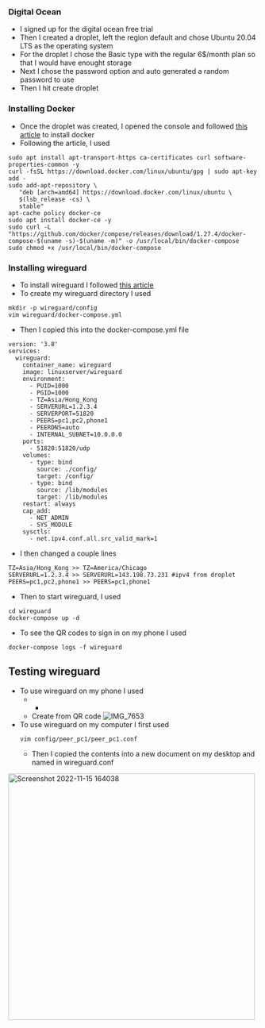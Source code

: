 ### Digital Ocean
- I signed up for the digital ocean free trial
- Then I created a droplet, left the region default and chose Ubuntu 20.04 LTS as the operating system
- For the droplet I chose the Basic type with the regular 6$/month plan so that I would have enought storage
- Next I chose the password option and auto generated a random password to use
- Then I hit create droplet

### Installing Docker
- Once the droplet was created, I opened the console and followed [this article](https://thematrix.dev/install-docker-and-docker-compose-on-ubuntu-20-04/) to install docker
- Following the article, I used
```
sudo apt install apt-transport-https ca-certificates curl software-properties-common -y
curl -fsSL https://download.docker.com/linux/ubuntu/gpg | sudo apt-key add -
sudo add-apt-repository \
   "deb [arch=amd64] https://download.docker.com/linux/ubuntu \
   $(lsb_release -cs) \
   stable"
apt-cache policy docker-ce
sudo apt install docker-ce -y
sudo curl -L "https://github.com/docker/compose/releases/download/1.27.4/docker-compose-$(uname -s)-$(uname -m)" -o /usr/local/bin/docker-compose
sudo chmod +x /usr/local/bin/docker-compose
```
### Installing wireguard
- To install wireguard I followed [this article](https://thematrix.dev/setup-wireguard-vpn-server-with-docker/)
- To create my wireguard directory I used
```
mkdir -p wireguard/config
vim wireguard/docker-compose.yml
```
- Then I copied this into the docker-compose.yml file
```
version: '3.8'
services:
  wireguard:
    container_name: wireguard
    image: linuxserver/wireguard
    environment:
      - PUID=1000
      - PGID=1000
      - TZ=Asia/Hong_Kong
      - SERVERURL=1.2.3.4
      - SERVERPORT=51820
      - PEERS=pc1,pc2,phone1
      - PEERDNS=auto
      - INTERNAL_SUBNET=10.0.0.0
    ports:
      - 51820:51820/udp
    volumes:
      - type: bind
        source: ./config/
        target: /config/
      - type: bind
        source: /lib/modules
        target: /lib/modules
    restart: always
    cap_add:
      - NET_ADMIN
      - SYS_MODULE
    sysctls:
      - net.ipv4.conf.all.src_valid_mark=1
```
- I then changed a couple lines
```
TZ=Asia/Hong_Kong >> TZ=America/Chicago
SERVERURL=1.2.3.4 >> SERVERURL=143.198.73.231 #ipv4 from droplet
PEERS=pc1,pc2,phone1 >> PEERS=pc1,phone1
```
- Then to start wireguard, I used
```
cd wireguard
docker-compose up -d
```
- To see the QR codes to sign in on my phone I used
```
docker-compose logs -f wireguard
```
## Testing wireguard
- To use wireguard on my phone I used
	- +
	- Create from QR code
![IMG_7653](https://user-images.githubusercontent.com/90875690/202040581-c8d413f7-4fac-462b-9b7c-061e00ac00a3.PNG)
- To use wireguard on my computer I first used
	```
	vim config/peer_pc1/peer_pc1.conf
	```
	- Then I copied the contents into a new document on my desktop and named in wireguard.conf 
<img width="497" alt="Screenshot 2022-11-15 164038" src="https://user-images.githubusercontent.com/90875690/202040494-2ef4044c-5ccd-42de-b03a-21ee74b649ca.png">
